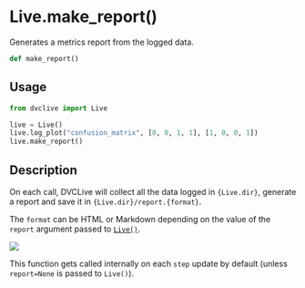 # Live.make_report()

Generates a metrics report from the logged data.

```py
def make_report()
```

## Usage

```py
from dvclive import Live

live = Live()
live.log_plot("confusion_matrix", [0, 0, 1, 1], [1, 0, 0, 1])
live.make_report()
```

## Description

On each call, DVCLive will collect all the data logged in `{Live.dir}`, generate
a report and save it in `{Live.dir}/report.{format}`.

The `format` can be HTML or Markdown depending on the value of the `report`
argument passed to [`Live()`](/doc/dvclive/api-reference/live#parameters).

![](/img/dvclive-html.gif)

<admon type="info">

This function gets called internally on each `step` update by default (unless
`report=None` is passed to `Live()`).

</admon>

